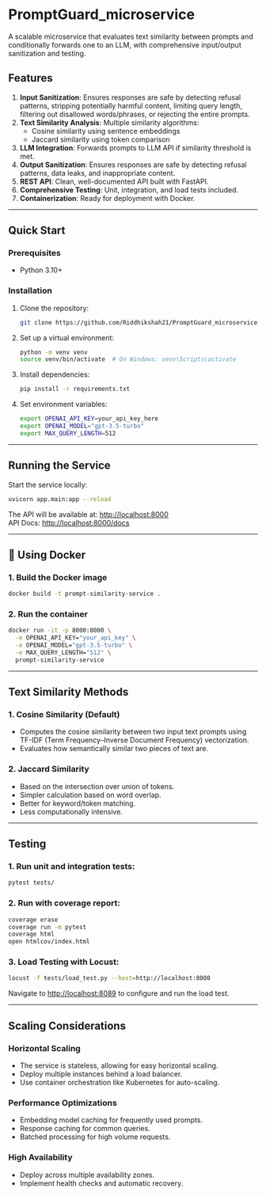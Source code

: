 
# PromptGuard_microservice

A scalable microservice that evaluates text similarity between prompts and conditionally forwards one to an LLM, with comprehensive input/output sanitization and testing.

##  Features

1. **Input Sanitization**: Ensures responses are safe by detecting refusal patterns, stripping potentially harmful content, limiting query length, filtering out disallowed words/phrases, or rejecting the entire prompts.
2. **Text Similarity Analysis**: Multiple similarity algorithms:
   - Cosine similarity using sentence embeddings
   - Jaccard similarity using token comparison
3. **LLM Integration**: Forwards prompts to LLM API if similarity threshold is met.
4. **Output Sanitization**: Ensures responses are safe by detecting refusal patterns, data leaks, and inappropriate content.
5. **REST API**: Clean, well-documented API built with FastAPI.
6. **Comprehensive Testing**: Unit, integration, and load tests included.
7. **Containerization**: Ready for deployment with Docker.

---

##  Quick Start

### Prerequisites

- Python 3.10+

### Installation

1. Clone the repository:

   ```bash
   git clone https://github.com/Riddhikshah21/PromptGuard_microservice.git
   ```

2. Set up a virtual environment:

   ```bash
   python -m venv venv
   source venv/bin/activate  # On Windows: venv\Scripts\activate
   ```

3. Install dependencies:

   ```bash
   pip install -r requirements.txt
   ```

4. Set environment variables:

   ```bash
   export OPENAI_API_KEY=your_api_key_here
   export OPENAI_MODEL="gpt-3.5-turbo"
   export MAX_QUERY_LENGTH=512
   ```

---

##  Running the Service

Start the service locally:

```bash
uvicorn app.main:app --reload
```

The API will be available at: [http://localhost:8000](http://localhost:8000)  
API Docs: [http://localhost:8000/docs](http://localhost:8000/docs)

---

## 🐳 Using Docker

### 1. Build the Docker image

```bash
docker build -t prompt-similarity-service .
```

### 2. Run the container

```bash
docker run -it -p 8000:8000 \
  -e OPENAI_API_KEY="your_api_key" \
  -e OPENAI_MODEL="gpt-3.5-turbo" \
  -e MAX_QUERY_LENGTH="512" \
  prompt-similarity-service
```

---

##  Text Similarity Methods

### 1. Cosine Similarity (Default)

- Computes the cosine similarity between two input text prompts using TF-IDF (Term Frequency–Inverse Document Frequency) vectorization.
- Evaluates how semantically similar two pieces of text are.

### 2. Jaccard Similarity

- Based on the intersection over union of tokens.
- Simpler calculation based on word overlap.
- Better for keyword/token matching.
- Less computationally intensive.

---

##  Testing

### 1. Run unit and integration tests:

```bash
pytest tests/
```

### 2. Run with coverage report:

```bash
coverage erase
coverage run -m pytest
coverage html
open htmlcov/index.html
```

### 3. Load Testing with Locust:

```bash
locust -f tests/load_test.py --host=http://localhost:8000
```

Navigate to [http://localhost:8089](http://localhost:8089) to configure and run the load test.

---

##  Scaling Considerations

### Horizontal Scaling

- The service is stateless, allowing for easy horizontal scaling.
- Deploy multiple instances behind a load balancer.
- Use container orchestration like Kubernetes for auto-scaling.

### Performance Optimizations

- Embedding model caching for frequently used prompts.
- Response caching for common queries.
- Batched processing for high volume requests.

### High Availability

- Deploy across multiple availability zones.
- Implement health checks and automatic recovery.

